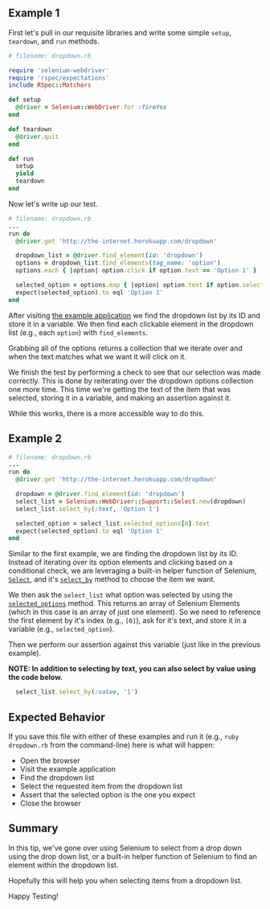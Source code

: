 ## Example 1

First let's pull in our requisite libraries and write some simple `setup`, `teardown`, and `run` methods.

```ruby
# filename: dropdown.rb

require 'selenium-webdriver'
require 'rspec/expectations'
include RSpec::Matchers

def setup
  @driver = Selenium::WebDriver.for :firefox
end

def teardown
  @driver.quit
end

def run
  setup
  yield
  teardown
end
```

Now let's write up our test.

```ruby
# filename: dropdown.rb
...
run do
  @driver.get 'http://the-internet.herokuapp.com/dropdown'

  dropdown_list = @driver.find_element(id: 'dropdown')
  options = dropdown_list.find_elements(tag_name: 'option')
  options.each { |option| option.click if option.text == 'Option 1' }

  selected_option = options.map { |option| option.text if option.selected? }.join
  expect(selected_option).to eql 'Option 1'
end
```

After visiting [the example application](http://the-internet.herokuapp.com/dropdown) we find the dropdown list by its ID and store it in a variable. We then find each clickable element in the dropdown list (e.g., each `option`) with `find_elements`.

Grabbing all of the options returns a collection that we iterate over and when the text matches what we want it will click on it.

We finish the test by performing a check to see that our selection was made correctly. This is done by reiterating over the dropdown options collection one more time. This time we're getting the text of the item that was selected, storing it in a variable, and making an assertion against it.

While this works, there is a more accessible way to do this.

## Example 2

```ruby
# filename: dropdown.rb
...
run do
  @driver.get 'http://the-internet.herokuapp.com/dropdown'

  dropdown = @driver.find_element(id: 'dropdown')
  select_list = Selenium::WebDriver::Support::Select.new(dropdown)
  select_list.select_by(:text, 'Option 1')

  selected_option = select_list.selected_options[0].text
  expect(selected_option).to eql 'Option 1'
end
```

Similar to the first example, we are finding the dropdown list by its ID. Instead of iterating over its option elements and clicking based on a conditional check, we are leveraging a built-in helper function of Selenium, [`Select`](https://seleniumhq.github.io/selenium/docs/api/rb/Selenium/WebDriver/Support/Select.html), and it's [`select_by`](https://seleniumhq.github.io/selenium/docs/api/rb/Selenium/WebDriver/Support/Select.html#select_by-instance_method) method to choose the item we want.

We then ask the `select_list` what option was selected by using the [`selected_options`](https://seleniumhq.github.io/selenium/docs/api/rb/Selenium/WebDriver/Support/Select.html#selected_options-instance_method) method. This returns an array of Selenium Elements (which in this case is an array of just one element). So we need to reference the first element by it's index (e.g., `[0]`), ask for it's text, and store it in a variable (e.g., `selected_option`).

Then we perform our assertion against this variable (just like in the previous example).

__NOTE: In addition to selecting by text, you can also select by value using the code below.__

```ruby
  select_list.select_by(:value, '1')
```

## Expected Behavior

If you save this file with either of these examples and run it (e.g., `ruby dropdown.rb` from the command-line) here is what will happen:

+ Open the browser
+ Visit the example application
+ Find the dropdown list
+ Select the requested item from the dropdown list
+ Assert that the selected option is the one you expect
+ Close the browser

## Summary

In this tip, we've gone over using Selenium to select from a drop down using the drop down list, or a built-in helper function of Selenium to find an element within the dropdown list.

Hopefully this will help you when selecting items from a dropdown list.

Happy Testing!